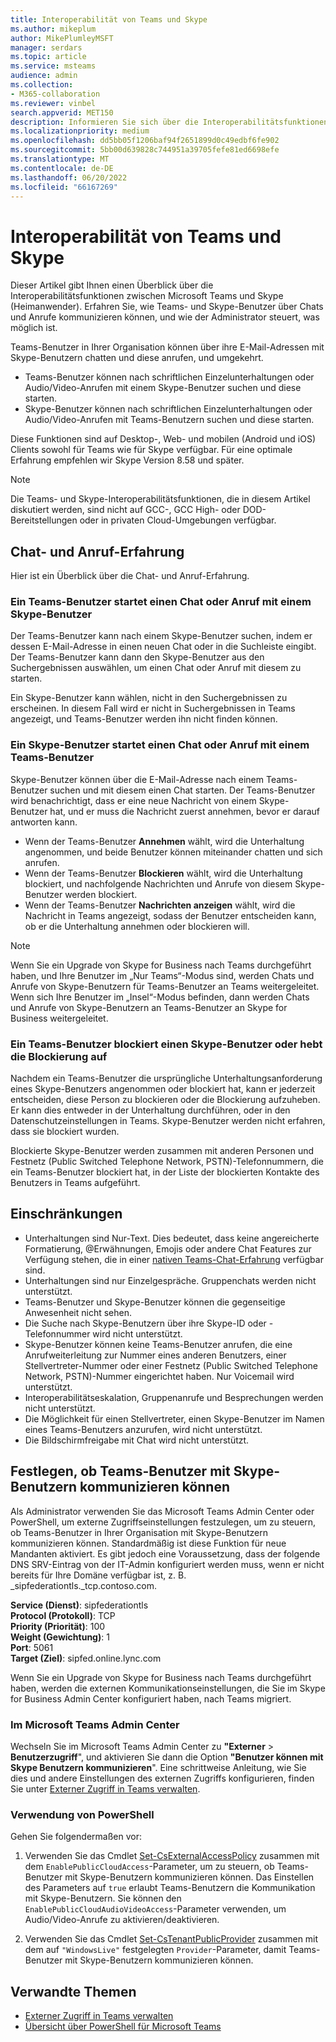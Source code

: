 ```yaml
---
title: Interoperabilität von Teams und Skype
ms.author: mikeplum
author: MikePlumleyMSFT
manager: serdars
ms.topic: article
ms.service: msteams
audience: admin
ms.collection:
- M365-collaboration
ms.reviewer: vinbel
search.appverid: MET150
description: Informieren Sie sich über die Interoperabilitätsfunktionen zwischen Teams-Benutzern in Ihrem Unternehmen und Skype (Heimanwender)-Benutzern.
ms.localizationpriority: medium
ms.openlocfilehash: dd5bb05f1206baf94f2651899d0c49edbf6fe902
ms.sourcegitcommit: 5bb00d639828c744951a39705fefe81ed6698efe
ms.translationtype: MT
ms.contentlocale: de-DE
ms.lasthandoff: 06/20/2022
ms.locfileid: "66167269"
---
```

# <a name="teams-and-skype-interoperability"></a>Interoperabilität von Teams und Skype

Dieser Artikel gibt Ihnen einen Überblick über die Interoperabilitätsfunktionen zwischen Microsoft Teams und Skype (Heimanwender). Erfahren Sie, wie Teams- und Skype-Benutzer über Chats und Anrufe kommunizieren können, und wie der Administrator steuert, was möglich ist.

Teams-Benutzer in Ihrer Organisation können über ihre E-Mail-Adressen mit Skype-Benutzern chatten und diese anrufen, und umgekehrt.

- Teams-Benutzer können nach schriftlichen Einzelunterhaltungen oder Audio/Video-Anrufen mit einem Skype-Benutzer suchen und diese starten.
- Skype-Benutzer können nach schriftlichen Einzelunterhaltungen oder Audio/Video-Anrufen mit Teams-Benutzern suchen und diese starten.

Diese Funktionen sind auf Desktop-, Web- und mobilen (Android und iOS) Clients sowohl für Teams wie für Skype verfügbar. Für eine optimale Erfahrung empfehlen wir Skype Version 8.58 und später.

> [!NOTE]
> Die Teams- und Skype-Interoperabilitätsfunktionen, die in diesem Artikel diskutiert werden, sind nicht auf GCC-, GCC High- oder DOD-Bereitstellungen oder in privaten Cloud-Umgebungen verfügbar.

## <a name="chat-and-calling-experience"></a>Chat- und Anruf-Erfahrung

Hier ist ein Überblick über die Chat- und Anruf-Erfahrung.

### <a name="teams-user-starts-a-chat-or-call-with-a-skype-user"></a>Ein Teams-Benutzer startet einen Chat oder Anruf mit einem Skype-Benutzer

Der Teams-Benutzer kann nach einem Skype-Benutzer suchen, indem er dessen E-Mail-Adresse in einen neuen Chat oder in die Suchleiste eingibt.  Der Teams-Benutzer kann dann den Skype-Benutzer aus den Suchergebnissen auswählen, um einen Chat oder Anruf mit diesem zu starten.

Ein Skype-Benutzer kann wählen, nicht in den Suchergebnissen zu erscheinen. In diesem Fall wird er nicht in Suchergebnissen in Teams angezeigt, und Teams-Benutzer werden ihn nicht finden können.

### <a name="skype-user-starts-a-chat-or-call-with-a-teams-user"></a>Ein Skype-Benutzer startet einen Chat oder Anruf mit einem Teams-Benutzer

Skype-Benutzer können über die E-Mail-Adresse nach einem Teams-Benutzer suchen und mit diesem einen Chat starten. Der Teams-Benutzer wird benachrichtigt, dass er eine neue Nachricht von einem Skype-Benutzer hat, und er muss die Nachricht zuerst annehmen, bevor er darauf antworten kann.

- Wenn der Teams-Benutzer **Annehmen** wählt, wird die Unterhaltung angenommen, und beide Benutzer können miteinander chatten und sich anrufen.
- Wenn der Teams-Benutzer **Blockieren** wählt, wird die Unterhaltung blockiert, und nachfolgende Nachrichten und Anrufe von diesem Skype-Benutzer werden blockiert.
- Wenn der Teams-Benutzer **Nachrichten anzeigen** wählt, wird die Nachricht in Teams angezeigt, sodass der Benutzer entscheiden kann, ob er die Unterhaltung annehmen oder blockieren will.

> [!NOTE]
> Wenn Sie ein Upgrade von Skype for Business nach Teams durchgeführt haben, und Ihre Benutzer im „Nur Teams“-Modus sind, werden Chats und Anrufe von Skype-Benutzern für Teams-Benutzer an Teams weitergeleitet. Wenn sich Ihre Benutzer im „Insel“-Modus befinden, dann werden Chats und Anrufe von Skype-Benutzern an Teams-Benutzer an Skype for Business weitergeleitet.

### <a name="teams-user-blocks-or-unblocks-a-skype-user"></a>Ein Teams-Benutzer blockiert einen Skype-Benutzer oder hebt die Blockierung auf

Nachdem ein Teams-Benutzer die ursprüngliche Unterhaltungsanforderung eines Skype-Benutzers angenommen oder blockiert hat, kann er jederzeit entscheiden, diese Person zu blockieren oder die Blockierung aufzuheben. Er kann dies entweder in der Unterhaltung durchführen, oder in den Datenschutzeinstellungen in Teams. Skype-Benutzer werden nicht erfahren, dass sie blockiert wurden.

Blockierte Skype-Benutzer werden zusammen mit anderen Personen und Festnetz (Public Switched Telephone Network, PSTN)-Telefonnummern, die ein Teams-Benutzer blockiert hat, in der Liste der blockierten Kontakte des Benutzers in Teams aufgeführt.

## <a name="limitations"></a>Einschränkungen

- Unterhaltungen sind Nur-Text. Dies bedeutet, dass keine angereicherte Formatierung, @Erwähnungen, Emojis oder andere Chat Features zur Verfügung stehen, die in einer [nativen Teams-Chat-Erfahrung](native-chat-for-external-users.md) verfügbar sind.
- Unterhaltungen sind nur Einzelgespräche. Gruppenchats werden nicht unterstützt.
- Teams-Benutzer und Skype-Benutzer können die gegenseitige Anwesenheit nicht sehen.
- Die Suche nach Skype-Benutzern über ihre Skype-ID oder -Telefonnummer wird nicht unterstützt.
- Skype-Benutzer können keine Teams-Benutzer anrufen, die eine Anrufweiterleitung zur Nummer eines anderen Benutzers, einer Stellvertreter-Nummer oder einer Festnetz (Public Switched Telephone Network, PSTN)-Nummer eingerichtet haben.  Nur Voicemail wird unterstützt.
- Interoperabilitätseskalation, Gruppenanrufe und Besprechungen werden nicht unterstützt.
- Die Möglichkeit für einen Stellvertreter, einen Skype-Benutzer im Namen eines Teams-Benutzers anzurufen, wird nicht unterstützt.
- Die Bildschirmfreigabe mit Chat wird nicht unterstützt.

## <a name="set-whether-teams-users-can-communicate-with-skype-users"></a>Festlegen, ob Teams-Benutzer mit Skype-Benutzern kommunizieren können

Als Administrator verwenden Sie das Microsoft Teams Admin Center oder PowerShell, um externe Zugriffseinstellungen festzulegen, um zu steuern, ob Teams-Benutzer in Ihrer Organisation mit Skype-Benutzern kommunizieren können. Standardmäßig ist diese Funktion für neue Mandanten aktiviert. Es gibt jedoch eine Voraussetzung, dass der folgende DNS SRV-Eintrag von der IT-Admin konfiguriert werden muss, wenn er nicht bereits für Ihre Domäne verfügbar ist, z. B. _sipfederationtls._tcp.contoso.com.  

**Service (Dienst)**: sipfederationtls<br/>
**Protocol (Protokoll)**: TCP<br/>
**Priority (Priorität)**: 100<br/>
**Weight (Gewichtung)**: 1<br/>
**Port**: 5061<br/>
**Target (Ziel)**: sipfed.online.lync.com

Wenn Sie ein Upgrade von Skype for Business nach Teams durchgeführt haben, werden die externen Kommunikationseinstellungen, die Sie im Skype for Business Admin Center konfiguriert haben, nach Teams migriert.

### <a name="in-the-microsoft-teams-admin-center"></a>Im Microsoft Teams Admin Center

Wechseln Sie im Microsoft Teams Admin Center zu **"Externer** > **Benutzerzugriff**", und aktivieren Sie dann die Option **"Benutzer können mit Skype Benutzern kommunizieren**". Eine schrittweise Anleitung, wie Sie dies und andere Einstellungen des externen Zugriffs konfigurieren, finden Sie unter [Externer Zugriff in Teams verwalten](./manage-external-access.md#allow-or-block-domains).

### <a name="using-powershell"></a>Verwendung von PowerShell

Gehen Sie folgendermaßen vor: 
1. Verwenden Sie das Cmdlet [Set-CsExternalAccessPolicy](/powershell/module/skype/set-csexternalaccesspolicy) zusammen mit dem ```EnablePublicCloudAccess```-Parameter, um zu steuern, ob Teams-Benutzer mit Skype-Benutzern kommunizieren können. Das Einstellen des Parameters auf ```true``` erlaubt Teams-Benutzern die Kommunikation mit Skype-Benutzern. Sie können den ```EnablePublicCloudAudioVideoAccess```-Parameter verwenden, um Audio/Video-Anrufe zu aktivieren/deaktivieren.

2. Verwenden Sie das Cmdlet [Set-CsTenantPublicProvider](/powershell/module/skype/Set-CsTenantPublicProvider) zusammen mit dem auf ```"WindowsLive"``` festgelegten ```Provider```-Parameter, damit Teams-Benutzer mit Skype-Benutzern kommunizieren können.

## <a name="related-topics"></a>Verwandte Themen

- [Externer Zugriff in Teams verwalten](manage-external-access.md)
- [Übersicht über PowerShell für Microsoft Teams](teams-powershell-overview.md)

